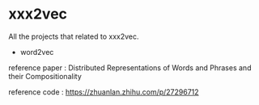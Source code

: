# xxx2vec
All the projects that related to xxx2vec.


* word2vec

reference paper : Distributed Representations of Words and Phrases and their Compositionality 

reference code : https://zhuanlan.zhihu.com/p/27296712
